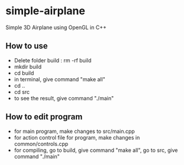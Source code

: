 # simple-airplane
Simple 3D Airplane using OpenGL in C++

## How to use
- Delete folder build : rm -rf build
- mkdir build
- cd build
- in terminal, give command "make all"
- cd ..
- cd src
- to see the result, give command "./main"

## How to edit program
- for main program, make changes to src/main.cpp
- for action control file for program, make changes in common/controls.cpp
- for compiling, go to build, give command "make all", go to src, give command "./main"
